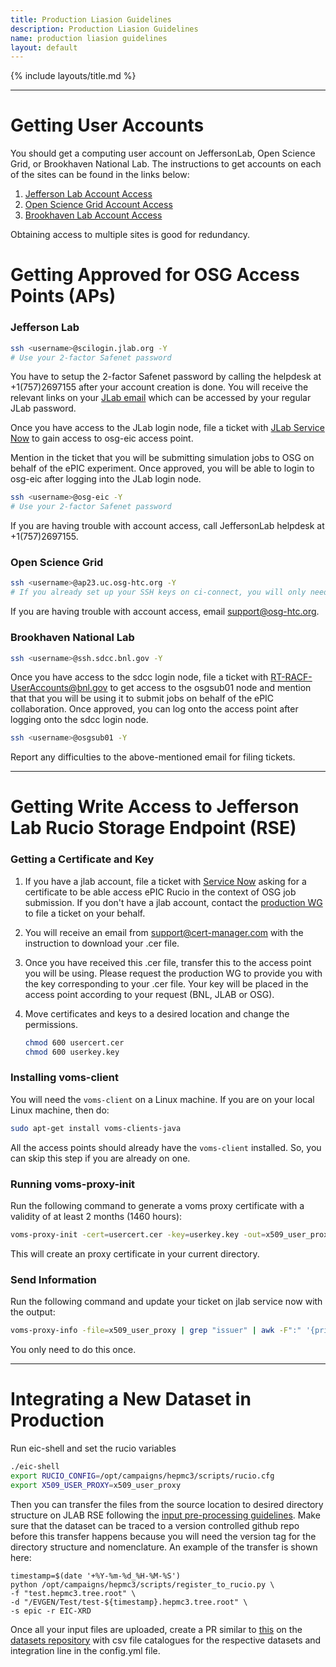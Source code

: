 ```yaml
---
title: Production Liasion Guidelines
description: Production Liasion Guidelines
name: production liasion guidelines
layout: default
---
```


{% include layouts/title.md %}

---
# Getting User Accounts

You should get a computing user account on JeffersonLab, Open Science Grid, or Brookhaven National Lab. The instructions to get accounts on each of the sites can be found in the links below:
1. [Jefferson Lab Account Access](https://misportal.jlab.org/jlabAccess/)
2. [Open Science Grid Account Access](https://www.ci-connect.net/signup)
3. [Brookhaven Lab Account Access](https://www.sdcc.bnl.gov/information/getting-started/new-user-account)

Obtaining access to multiple sites is good for redundancy. 


# Getting Approved for OSG Access Points (APs)

### Jefferson Lab
```bash
ssh <username>@scilogin.jlab.org -Y
# Use your 2-factor Safenet password
```

You have to setup the 2-factor Safenet password by calling the helpdesk at +1(757)2697155 after your account creation is done. You will receive the relevant links on your [JLab email](https://webmail.jlab.org/) which can be accessed by your regular JLab password. 

Once you have access to the JLab login node, file a ticket with [JLab Service Now](https://jlab.servicenowservices.com) to gain access to osg-eic access point. 

Mention in the ticket that you will be submitting simulation jobs to OSG on behalf of the ePIC experiment. Once approved, you will be able to login to osg-eic after logging into the JLab login node. 

```bash
ssh <username>@osg-eic -Y
# Use your 2-factor Safenet password
```

If you are having trouble with account access, call JeffersonLab helpdesk at +1(757)2697155.

### Open Science Grid
```bash
ssh <username>@ap23.uc.osg-htc.org -Y
# If you already set up your SSH keys on ci-connect, you will only need to enter your 2-factor password
```

If you are having trouble with account access, email support@osg-htc.org.

### Brookhaven National Lab
```bash
ssh <username>@ssh.sdcc.bnl.gov -Y
```

Once you have access to the sdcc login node, file a ticket with RT-RACF-UserAccounts@bnl.gov to get access to the osgsub01 node and mention that that you will be using it to submit jobs on behalf of the ePIC collaboration. Once approved, you can log onto the access point after logging onto the sdcc login node.  

```bash
ssh <username>@osgsub01 -Y
```

Report any difficulties to the above-mentioned email for filing tickets. 

---
# Getting Write Access to Jefferson Lab Rucio Storage Endpoint (RSE)
### Getting a Certificate and Key

1. If you have a jlab account, file a ticket with [Service Now](https://jlab.servicenowservices.com/) asking for a certificate to be able access ePIC Rucio in the context of OSG job submission. If you don't have a jlab account, contact the [production WG](https://eic.github.io/epic-prod/about/contact.html) to file a ticket on your behalf.

2. You will receive an email from support@cert-manager.com with the instruction to download your .cer file.
​
3. Once you have received this .cer file, transfer this to the access point you will be using. Please request the production WG to provide you with the key corresponding to your .cer file. Your key will be placed in the access point according to your request (BNL, JLAB or OSG). 
​
4. Move certificates and keys to a desired location and change the permissions.
    ```bash
    chmod 600 usercert.cer
    chmod 600 userkey.key
    ```

### Installing voms-client

You will need the `voms-client` on a Linux machine. If you are on your local Linux machine, then do:

```bash
sudo apt-get install voms-clients-java
```
All the access points should already have the `voms-client` installed. So, you can skip this step if you are already on one. 

### Running voms-proxy-init

Run the following command to generate a voms proxy certificate with a validity of at least 2 months (1460 hours):

```bash
voms-proxy-init -cert=usercert.cer -key=userkey.key -out=x509_user_proxy -hours=1460
```

This will create an proxy certificate in your current directory. 

### Send Information

Run the following command and update your ticket on jlab service now with the output:

```bash
voms-proxy-info -file=x509_user_proxy | grep "issuer" | awk -F":" '{print $2}'
```
You only need to do this once. 

---
# Integrating a New Dataset in Production

Run eic-shell and set the rucio variables
```bash
./eic-shell
export RUCIO_CONFIG=/opt/campaigns/hepmc3/scripts/rucio.cfg
export X509_USER_PROXY=x509_user_proxy
```

Then you can transfer the files from the source location to desired directory structure on JLAB RSE following the [input pre-processing guidelines](https://eic.github.io/epic-prod/documentation/input_preprocessing.html). Make sure that the dataset can be traced to a version controlled github repo before this transfer happens because you will need the version tag for the directory structure and nomenclature. An example of the transfer is shown here:
```
timestamp=$(date '+%Y-%m-%d_%H-%M-%S')
python /opt/campaigns/hepmc3/scripts/register_to_rucio.py \
-f "test.hepmc3.tree.root" \
-d "/EVGEN/Test/test-${timestamp}.hepmc3.tree.root" \
-s epic -r EIC-XRD
```
Once all your input files are uploaded, create a PR similar to [this](https://eicweb.phy.anl.gov/EIC/campaigns/datasets/-/merge_requests/94/diffs) on the [datasets repository](https://github.com/eic/simulation_campaign_datasets/) with csv file catalogues for the respective datasets and integration line in the config.yml file. 
